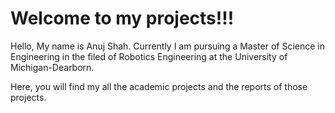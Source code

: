 # Welcome to my projects!!!

Hello,
My name is Anuj Shah. Currently I am pursuing a Master of Science in Engineering in the filed of Robotics Engineering at the University of Michigan-Dearborn.

Here, you will find my all the academic projects and the reports of those projects.
